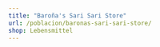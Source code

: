 ```yaml
---
title: "Baroña's Sari Sari Store"
url: /poblacion/baronas-sari-sari-store/
shop: Lebensmittel
---
```

